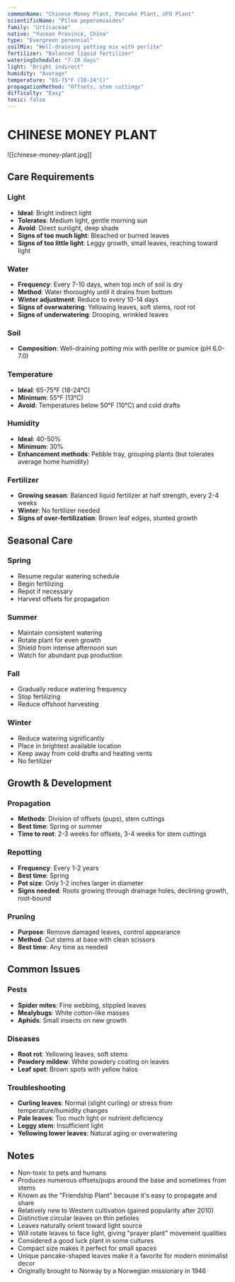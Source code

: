 ```yaml
---
commonName: "Chinese Money Plant, Pancake Plant, UFO Plant"
scientificName: "Pilea peperomioides"
family: "Urticaceae"
native: "Yunnan Province, China"
type: "Evergreen perennial"
soilMix: "Well-draining potting mix with perlite"
fertilizer: "Balanced liquid fertilizer"
wateringSchedule: "7-10 days"
light: "Bright indirect"
humidity: "Average"
temperature: "65-75°F (18-24°C)"
propagationMethod: "Offsets, stem cuttings"
difficulty: "Easy"
toxic: false
---
```


# CHINESE MONEY PLANT
![[chinese-money-plant.jpg]]

## Care Requirements

### Light
- **Ideal**: Bright indirect light
- **Tolerates**: Medium light, gentle morning sun
- **Avoid**: Direct sunlight, deep shade
- **Signs of too much light**: Bleached or burned leaves
- **Signs of too little light**: Leggy growth, small leaves, reaching toward light

### Water
- **Frequency**: Every 7-10 days, when top inch of soil is dry
- **Method**: Water thoroughly until it drains from bottom
- **Winter adjustment**: Reduce to every 10-14 days
- **Signs of overwatering**: Yellowing leaves, soft stems, root rot
- **Signs of underwatering**: Drooping, wrinkled leaves

### Soil
- **Composition**: Well-draining potting mix with perlite or pumice (pH 6.0-7.0)

### Temperature
- **Ideal**: 65-75°F (18-24°C)
- **Minimum**: 55°F (13°C)
- **Avoid**: Temperatures below 50°F (10°C) and cold drafts

### Humidity
- **Ideal**: 40-50%
- **Minimum**: 30%
- **Enhancement methods**: Pebble tray, grouping plants (but tolerates average home humidity)

### Fertilizer
- **Growing season**: Balanced liquid fertilizer at half strength, every 2-4 weeks
- **Winter**: No fertilizer needed
- **Signs of over-fertilization**: Brown leaf edges, stunted growth

## Seasonal Care

### Spring
- Resume regular watering schedule
- Begin fertilizing
- Repot if necessary
- Harvest offsets for propagation

### Summer
- Maintain consistent watering
- Rotate plant for even growth
- Shield from intense afternoon sun
- Watch for abundant pup production

### Fall
- Gradually reduce watering frequency
- Stop fertilizing
- Reduce offshoot harvesting

### Winter
- Reduce watering significantly
- Place in brightest available location
- Keep away from cold drafts and heating vents
- No fertilizer

## Growth & Development

### Propagation
- **Methods**: Division of offsets (pups), stem cuttings
- **Best time**: Spring or summer
- **Time to root**: 2-3 weeks for offsets, 3-4 weeks for stem cuttings

### Repotting
- **Frequency**: Every 1-2 years
- **Best time**: Spring
- **Pot size**: Only 1-2 inches larger in diameter
- **Signs needed**: Roots growing through drainage holes, declining growth, root-bound

### Pruning
- **Purpose**: Remove damaged leaves, control appearance
- **Method**: Cut stems at base with clean scissors
- **Best time**: Any time as needed

## Common Issues

### Pests
- **Spider mites**: Fine webbing, stippled leaves
- **Mealybugs**: White cotton-like masses
- **Aphids**: Small insects on new growth

### Diseases
- **Root rot**: Yellowing leaves, soft stems
- **Powdery mildew**: White powdery coating on leaves
- **Leaf spot**: Brown spots with yellow halos

### Troubleshooting
- **Curling leaves**: Normal (slight curling) or stress from temperature/humidity changes
- **Pale leaves**: Too much light or nutrient deficiency
- **Leggy stem**: Insufficient light
- **Yellowing lower leaves**: Natural aging or overwatering

## Notes
- Non-toxic to pets and humans
- Produces numerous offsets/pups around the base and sometimes from stems
- Known as the "Friendship Plant" because it's easy to propagate and share
- Relatively new to Western cultivation (gained popularity after 2010)
- Distinctive circular leaves on thin petioles
- Leaves naturally orient toward light source
- Will rotate leaves to face light, giving "prayer plant" movement qualities
- Considered a good luck plant in some cultures
- Compact size makes it perfect for small spaces
- Unique pancake-shaped leaves make it a favorite for modern minimalist decor
- Originally brought to Norway by a Norwegian missionary in 1946